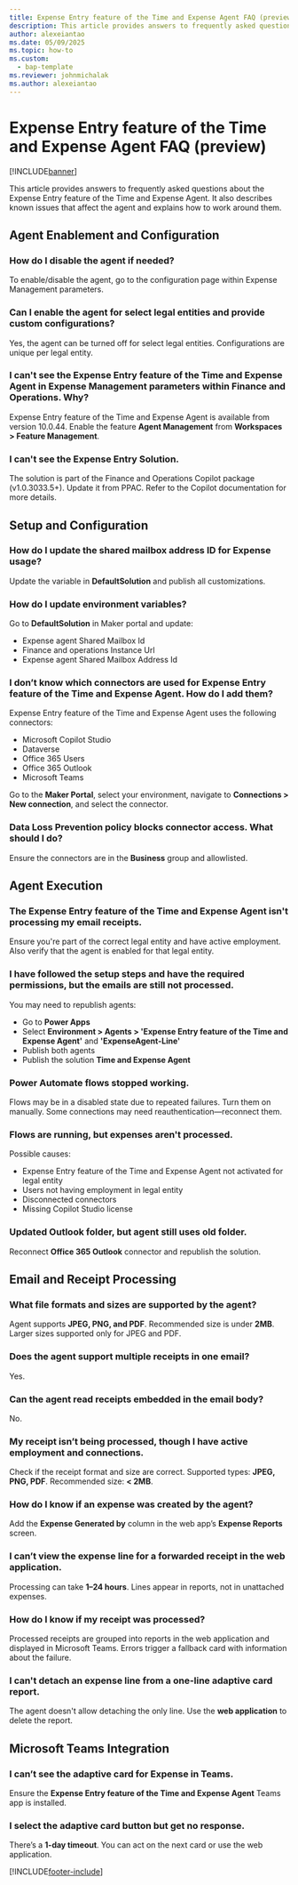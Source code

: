 ```yaml
---
title: Expense Entry feature of the Time and Expense Agent FAQ (preview)
description: This article provides answers to frequently asked questions about the Expense Entry feature of the Time and Expense Agent.
author: alexeiantao
ms.date: 05/09/2025
ms.topic: how-to
ms.custom: 
  - bap-template
ms.reviewer: johnmichalak
ms.author: alexeiantao
---
```


# Expense Entry feature of the Time and Expense Agent FAQ (preview)

[!INCLUDE[banner](../includes/banner.md)]

This article provides answers to frequently asked questions about the Expense Entry feature of the Time and Expense Agent. It also describes known issues that affect the agent and explains how to work around them.

## Agent Enablement and Configuration

### How do I disable the agent if needed?  
To enable/disable the agent, go to the configuration page within Expense Management parameters.

### Can I enable the agent for select legal entities and provide custom configurations? 
Yes, the agent can be turned off for select legal entities. Configurations are unique per legal entity.

### I can't see the Expense Entry feature of the Time and Expense Agent in Expense Management parameters within Finance and Operations. Why? 
Expense Entry feature of the Time and Expense Agent is available from version 10.0.44. Enable the feature **Agent Management** from **Workspaces > Feature Management**.

### I can't see the Expense Entry Solution.
The solution is part of the Finance and Operations Copilot package (v1.0.3033.5+). Update it from PPAC. Refer to the Copilot documentation for more details.


## Setup and Configuration

### How do I update the shared mailbox address ID for Expense usage?  
Update the variable in **DefaultSolution** and publish all customizations.

### How do I update environment variables? 
Go to **DefaultSolution** in Maker portal and update:
  - Expense agent Shared Mailbox Id  
  - Finance and operations Instance Url  
  - Expense agent Shared Mailbox Address Id

### I don’t know which connectors are used for Expense Entry feature of the Time and Expense Agent. How do I add them?  
Expense Entry feature of the Time and Expense Agent uses the following connectors:
  - Microsoft Copilot Studio  
  - Dataverse  
  - Office 365 Users  
  - Office 365 Outlook  
  - Microsoft Teams  

Go to the **Maker Portal**, select your environment, navigate to **Connections > New connection**, and select the connector.

### Data Loss Prevention policy blocks connector access. What should I do? 
Ensure the connectors are in the **Business** group and allowlisted.


## Agent Execution

### The Expense Entry feature of the Time and Expense Agent isn't processing my email receipts.  
Ensure you're part of the correct legal entity and have active employment. Also verify that the agent is enabled for that legal entity.

### I have followed the setup steps and have the required permissions, but the emails are still not processed.
You may need to republish agents:
  - Go to **Power Apps**  
  - Select **Environment > Agents > 'Expense Entry feature of the Time and Expense Agent'** and **'ExpenseAgent-Line'**  
  - Publish both agents  
  - Publish the solution **Time and Expense Agent**

### Power Automate flows stopped working.  
  Flows may be in a disabled state due to repeated failures. Turn them on manually. Some connections may need reauthentication—reconnect them.

### Flows are running, but expenses aren't processed. 
Possible causes:
  - Expense Entry feature of the Time and Expense Agent not activated for legal entity  
  - Users not having employment in legal entity  
  - Disconnected connectors  
  - Missing Copilot Studio license

### Updated Outlook folder, but agent still uses old folder.
Reconnect **Office 365 Outlook** connector and republish the solution.

## Email and Receipt Processing

### What file formats and sizes are supported by the agent? 
Agent supports **JPEG, PNG, and PDF**. Recommended size is under **2MB**. Larger sizes supported only for JPEG and PDF.

### Does the agent support multiple receipts in one email?  
Yes.

### Can the agent read receipts embedded in the email body?  
No.

### My receipt isn’t being processed, though I have active employment and connections. 
Check if the receipt format and size are correct. Supported types: **JPEG, PNG, PDF**. Recommended size: **< 2MB**.

### How do I know if an expense was created by the agent?  
Add the **Expense Generated by** column in the web app’s **Expense Reports** screen.

### I can’t view the expense line for a forwarded receipt in the web application. 
Processing can take **1–24 hours**. Lines appear in reports, not in unattached expenses.

### How do I know if my receipt was processed?  
Processed receipts are grouped into reports in the web application and displayed in Microsoft Teams. Errors trigger a fallback card with information about the failure.

### I can't detach an expense line from a one-line adaptive card report.  
The agent doesn't allow detaching the only line. Use the **web application** to delete the report.


## Microsoft Teams Integration

### I can’t see the adaptive card for Expense in Teams. 
Ensure the **Expense Entry feature of the Time and Expense Agent** Teams app is installed.

### I select the adaptive card button but get no response.  
There’s a **1-day timeout**. You can act on the next card or use the web application.

[!INCLUDE[footer-include](../includes/footer-banner.md)]

